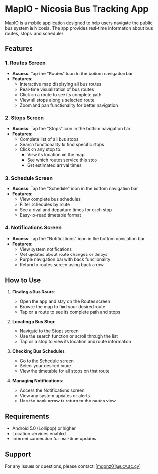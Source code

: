 # MapIO - Nicosia Bus Tracking App

MapIO is a mobile application designed to help users navigate the public bus system in Nicosia. The app provides real-time information about bus routes, stops, and schedules.

## Features

### 1. Routes Screen
- **Access**: Tap the "Routes" icon in the bottom navigation bar
- **Features**:
  - Interactive map displaying all bus routes
  - Real-time visualization of bus routes
  - Click on a route to see its complete path
  - View all stops along a selected route
  - Zoom and pan functionality for better navigation

### 2. Stops Screen
- **Access**: Tap the "Stops" icon in the bottom navigation bar
- **Features**:
  - Complete list of all bus stops
  - Search functionality to find specific stops
  - Click on any stop to:
    - View its location on the map
    - See which routes service this stop
    - Get estimated arrival times

### 3. Schedule Screen
- **Access**: Tap the "Schedule" icon in the bottom navigation bar
- **Features**:
  - View complete bus schedules
  - Filter schedules by route
  - See arrival and departure times for each stop
  - Easy-to-read timetable format

### 4. Notifications Screen
- **Access**: Tap the "Notifications" icon in the bottom navigation bar
- **Features**:
  - View system notifications
  - Get updates about route changes or delays
  - Purple navigation bar with back functionality
  - Return to routes screen using back arrow

## How to Use

1. **Finding a Bus Route**:
   - Open the app and stay on the Routes screen
   - Browse the map to find your desired route
   - Tap on a route to see its complete path and stops

2. **Locating a Bus Stop**:
   - Navigate to the Stops screen
   - Use the search function or scroll through the list
   - Tap on a stop to view its location and route information

3. **Checking Bus Schedules**:
   - Go to the Schedule screen
   - Select your desired route
   - View the timetable for all stops on that route

4. **Managing Notifications**:
   - Access the Notifications screen
   - View any system updates or alerts
   - Use the back arrow to return to the routes view

## Requirements

- Android 5.0 (Lollipop) or higher
- Location services enabled
- Internet connection for real-time updates

## Support

For any issues or questions, please contact:
[mgonz01@ucy.ac.cy] 